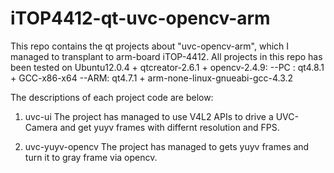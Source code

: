 # iTOP4412-qt-uvc-opencv-arm

This repo contains the qt projects about "uvc-opencv-arm", which I managed to transplant to arm-board iTOP-4412.
All projects in this repo has been tested on Ubuntu12.0.4 + qtcreator-2.6.1 + opencv-2.4.9:
--PC : qt4.8.1 + GCC-x86-x64
--ARM: qt4.7.1 + arm-none-linux-gnueabi-gcc-4.3.2

The descriptions of each project code are below:
1) uvc-ui
   The project has managed to use V4L2 APIs to drive a UVC-Camera and get yuyv frames with differnt resolution and FPS.
   
2) uvc-yuyv-opencv
   The project has managed to gets yuyv frames and turn it to gray frame via opencv.
